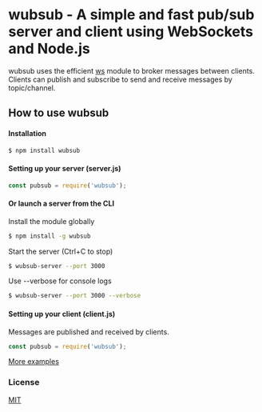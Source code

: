 # wubsub - A simple and fast pub/sub server and client using WebSockets and Node.js

wubsub uses the efficient [ws](https://www.npmjs.com/package/ws) module to broker messages between clients. Clients can publish and subscribe to send and receive messages by topic/channel.

## How to use wubsub

#### Installation
```bash
$ npm install wubsub
```

#### Setting up your server (server.js)
```js
const pubsub = require('wubsub');
```

#### Or launch a server from the CLI
Install the module globally
```bash
$ npm install -g wubsub
```
Start the server (Ctrl+C to stop)
```bash
$ wubsub-server --port 3000
```
Use --verbose for console logs
```bash
$ wubsub-server --port 3000 --verbose
```

#### Setting up your client (client.js)
Messages are published and received by clients.
```js
const pubsub = require('wubsub');
```

[More examples](examples)

### License
[MIT](LICENSE)